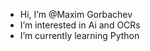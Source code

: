 - Hi, I’m @Maxim Gorbachev
- I’m interested in Ai and OCRs
- I’m currently learning Python

<!---
ustall/ustall is a ✨ special ✨ repository because its `README.md` (this file) appears on your GitHub profile.
You can click the Preview link to take a look at your changes.
--->
